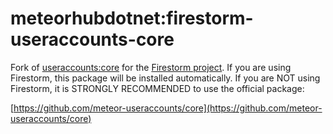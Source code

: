 # meteorhubdotnet:firestorm-useraccounts-core

Fork of [useraccounts:core](https://github.com/meteor-useraccounts/core) for
the [Firestorm project](https://github.com/meteorhubdotnet/firestorm).
If you are using Firestorm, this package will be installed automatically.
If you are NOT using Firestorm, it is STRONGLY RECOMMENDED to use the
official package:

[https://github.com/meteor-useraccounts/core](https://github.com/meteor-useraccounts/core)